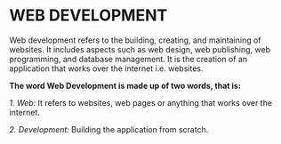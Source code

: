# WEB DEVELOPMENT

Web development refers to the building, creating, and maintaining of websites. It includes aspects such as web design, web publishing, web programming, and database management. It is the creation of an application that works over the internet i.e. websites.

**The word Web Development is made up of two words, that is:**

*1. Web:* It refers to websites, web pages or anything that works over the internet.

*2. Development:* Building the application from scratch.
